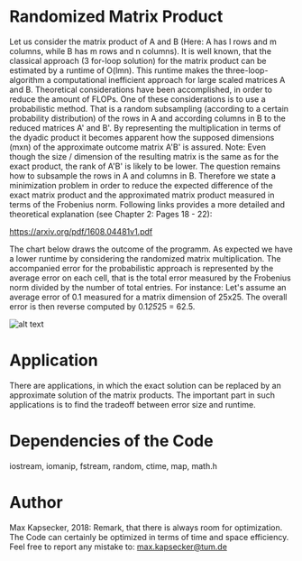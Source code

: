 # Randomized Matrix Product
Let us consider the matrix product of A and B (Here: A has l rows and m columns, while B has m rows and n columns).
It is well known, that the classical approach (3 for-loop solution) for the matrix product can be estimated by a runtime of O(lmn). This runtime makes the three-loop-algorithm a computational inefficient approach for large scaled matrices A and B. Theoretical considerations have been accomplished, in order to reduce the amount of FLOPs. One of these considerations is to use a probabilistic method. That is a random subsampling (according to a certain probability distribution) of the rows in A and according columns in B to the reduced matrices A' and B'. By representing the multiplication in terms of the dyadic product it becomes apparent how the supposed dimensions (mxn) of the approximate outcome matrix A'B' is assured. Note: Even though the size / dimension of the resulting matrix is the same as for the exact product, the rank of A'B' is likely to be lower. The question remains how to subsample the rows in A and columns in B. Therefore we state a minimization problem in order to reduce the expected difference of the exact matrix product and the approximated matrix product measured in terms of the Frobenius norm. Following links provides a more detailed and theoretical explanation (see Chapter 2: Pages 18 - 22):

https://arxiv.org/pdf/1608.04481v1.pdf

The chart below draws the outcome of the programm. As expected we have a lower runtime by considering the randomized matrix multiplication. The accompanied error for the probabilistic approach is represented by the average error on each cell, that is the total error measured by the Frobenius norm divided by the number of total entries. For instance: Let's assume an average error of 0.1 measured for a matrix dimension of 25x25. The overall error is then reverse computed by 0.1*25*25 = 62.5.

![alt text](https://github.com/NumericalMax/RandomizedMatrixProduct/blob/master/images/all.png)

# Application
There are applications, in which the exact solution can be replaced by an approximate solution of the matrix products. The important part in such applications is to find the tradeoff between error size and runtime.

# Dependencies of the Code
iostream, iomanip, fstream, random, ctime, map, math.h

# Author
Max Kapsecker, 2018: Remark, that there is always room for optimization. The Code can certainly be optimized in terms of time and space efficiency. Feel free to report any mistake to: max.kapsecker@tum.de

